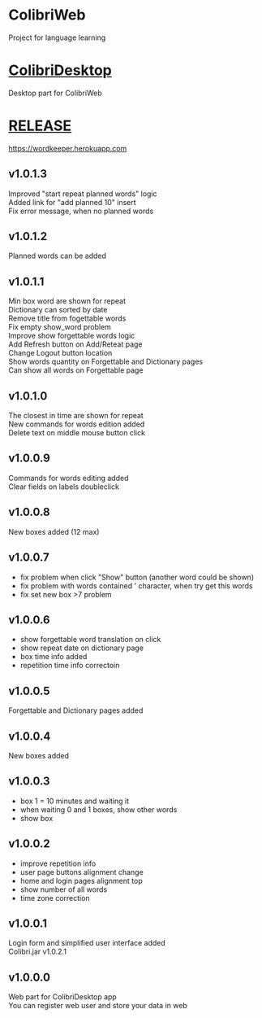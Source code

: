 # ColibriWeb
Project for language learning

# [ColibriDesktop](https://github.com/olegGit42/LangLearnDesktop)
Desktop part for ColibriWeb

# [RELEASE](https://wordkeeper.herokuapp.com)
https://wordkeeper.herokuapp.com

## v1.0.1.3
Improved "start repeat planned words" logic  
Added link for "add planned 10" insert  
Fix error message, when no planned words

## v1.0.1.2
Planned words can be added

## v1.0.1.1
Min box word are shown for repeat  
Dictionary can sorted by date  
Remove title from fogettable words  
Fix empty show_word problem  
Improve show forgettable words logic  
Add Refresh button on Add/Reteat page  
Change Logout button location  
Show words quantity on Forgettable and Dictionary pages  
Can show all words on Forgettable page

## v1.0.1.0
The closest in time are shown for repeat  
New commands for words edition added  
Delete text on middle mouse button click

## v1.0.0.9
Commands for words editing added  
Clear fields on labels doubleclick

## v1.0.0.8
New boxes added (12 max)

## v1.0.0.7
 - fix problem when click "Show" button (another word could be shown)
 - fix problem with words contained ' character, when try get this words
 - fix set new box >7 problem

## v1.0.0.6
 - show forgettable word translation on click
 - show repeat date on dictionary page
 - box time info added
 - repetition time info correctoin

## v1.0.0.5
Forgettable and Dictionary pages added

## v1.0.0.4
New boxes added

## v1.0.0.3
 - box 1 = 10 minutes and waiting it
 - when waiting 0 and 1 boxes, show other words
 - show box

## v1.0.0.2
 - improve repetition info
 - user page buttons alignment change
 - home and login pages alignment top
 - show number of all words
 - time zone correction

## v1.0.0.1
Login form and simplified user interface added  
Colibri.jar v1.0.2.1

## v1.0.0.0
Web part for ColibriDesktop app  
You can register web user and store your data in web